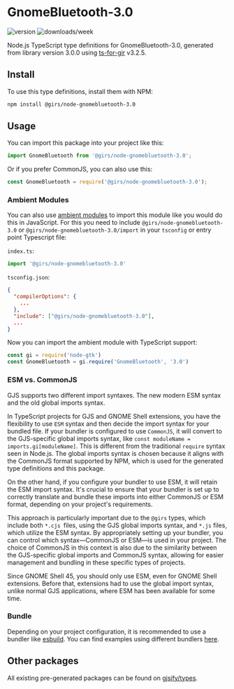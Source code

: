
# GnomeBluetooth-3.0

![version](https://img.shields.io/npm/v/@girs/node-gnomebluetooth-3.0)
![downloads/week](https://img.shields.io/npm/dw/@girs/node-gnomebluetooth-3.0)


Node.js TypeScript type definitions for GnomeBluetooth-3.0, generated from library version 3.0.0 using [ts-for-gir](https://github.com/gjsify/ts-for-gir) v3.2.5.


## Install

To use this type definitions, install them with NPM:
```bash
npm install @girs/node-gnomebluetooth-3.0
```

## Usage

You can import this package into your project like this:
```ts
import GnomeBluetooth from '@girs/node-gnomebluetooth-3.0';
```

Or if you prefer CommonJS, you can also use this:
```ts
const GnomeBluetooth = require('@girs/node-gnomebluetooth-3.0');
```

### Ambient Modules

You can also use [ambient modules](https://github.com/gjsify/ts-for-gir/tree/main/packages/cli#ambient-modules) to import this module like you would do this in JavaScript.
For this you need to include `@girs/node-gnomebluetooth-3.0` or `@girs/node-gnomebluetooth-3.0/import` in your `tsconfig` or entry point Typescript file:

`index.ts`:
```ts
import '@girs/node-gnomebluetooth-3.0'
```

`tsconfig.json`:
```json
{
  "compilerOptions": {
    ...
  },
  "include": ["@girs/node-gnomebluetooth-3.0"],
  ...
}
```

Now you can import the ambient module with TypeScript support: 

```ts
const gi = require('node-gtk')
const GnomeBluetooth = gi.require('GnomeBluetooth', '3.0')
```



### ESM vs. CommonJS

GJS supports two different import syntaxes. The new modern ESM syntax and the old global imports syntax.

In TypeScript projects for GJS and GNOME Shell extensions, you have the flexibility to use `ESM` syntax and then decide the import syntax for your bundled file. If your bundler is configured to use `CommonJS`, it will convert to the GJS-specific global imports syntax, like `const moduleName = imports.gi[moduleName]`. This is different from the traditional `require` syntax seen in Node.js. The global imports syntax is chosen because it aligns with the CommonJS format supported by NPM, which is used for the generated type definitions and this package.

On the other hand, if you configure your bundler to use ESM, it will retain the ESM import syntax. It's crucial to ensure that your bundler is set up to correctly translate and bundle these imports into either CommonJS or ESM format, depending on your project's requirements.

This approach is particularly important due to the `@girs` types, which include both `*.cjs `files, using the GJS global imports syntax, and `*.js` files, which utilize the ESM syntax. By appropriately setting up your bundler, you can control which syntax—CommonJS or ESM—is used in your project. The choice of CommonJS in this context is also due to the similarity between the GJS-specific global imports and CommonJS syntax, allowing for easier management and bundling in these specific types of projects.

Since GNOME Shell 45, you should only use ESM, even for GNOME Shell extensions. Before that, extensions had to use the global import syntax, unlike normal GJS applications, where ESM has been available for some time.

### Bundle

Depending on your project configuration, it is recommended to use a bundler like [esbuild](https://esbuild.github.io/). You can find examples using different bundlers [here](https://github.com/gjsify/ts-for-gir/tree/main/examples).

## Other packages

All existing pre-generated packages can be found on [gjsify/types](https://github.com/gjsify/types).

